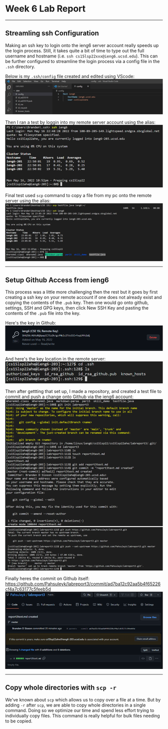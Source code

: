 # **Week 6 Lab Report**
___
## Streamling ssh Configuration

Making an ssh key to login onto the ieng6 server account really speeds up the login process. Still, it takes quite a bit of time to type out the full username and hostname (i.e. `ssh cs15lsp22xxx@ieng6.ucsd.edu`). This can be further configured to streamline the login process via a config file in the `.ssh` directory. 

Below is my `.ssh/config` file created and edited using VScode:
![config file](ssh_config.png)

Then I ran a test by loggin into my remote server account using the alias:
![alias login](streamlined_login.png)

Final test used `scp` command to copy a file from my pc onto the remote server using the alias:
![alias used scp](alias_scp.png)

___
## Setup Github Access from ieng6

This process was a little more challenging then the rest but it goes by first creating a ssh key on your remote account if one does not already exist and copying the contents of the `.pub` key. Then one would go onto github, settings, SSH and GPG keys, then click New SSH Key and pasting the contents of the `.pub` file into the key.

Here's the key in Github:
![github key](git_key.png)

And here's the key location in the remote server:
![remote key](remote_key.png)

Then after gettting that set up, I made a repository, and created a test file to commit and push a change onto Github via the ieng6 account:
![first ss](commit_first.png)
![last ss](commit_last.png)

Finally heres the commit on Github itself:
https://github.com/Pahsuleyk/labreport3/commit/ad7ba12c92aa5b4f65226cf4a7c63177c5feeb5d
![github commit](Writeup3_SS/result_commit.png)

___
## Copy whole directories with `scp -r`

We've known about `scp` which allows us to copy over a file at a time. But by adding `-r` after `scp`, we are able to copy whole directories in a single command. Doing so we optimize our time and spend less effort trying to individually copy files. This command is really helpful for bulk files needing to be copied.